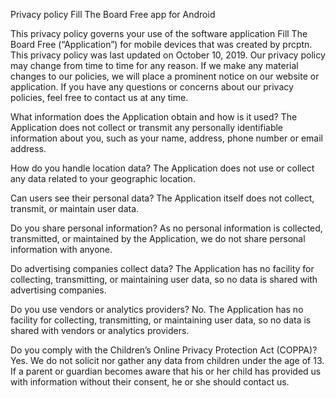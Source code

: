 Privacy policy
Fill The Board Free app for Android

This privacy policy governs your use of the software application Fill The Board Free (“Application”) for mobile devices that was created by prcptn. This privacy policy was last updated on October 10, 2019. Our privacy policy may change from time to time for any reason. If we make any material changes to our policies, we will place a prominent notice on our website or application. If you have any questions or concerns about our privacy policies, feel free to contact us at any time.

What information does the Application obtain and how is it used?
The Application does not collect or transmit any personally identifiable information about you, such as your name, address, phone number or email address.

How do you handle location data?
The Application does not use or collect any data related to your geographic location.

Can users see their personal data?
The Application itself does not collect, transmit, or maintain user data.

Do you share personal information?
As no personal information is collected, transmitted, or maintained by the Application, we do not share personal information with anyone.

Do advertising companies collect data?
The Application has no facility for collecting, transmitting, or maintaining user data, so no data is shared with advertising companies.

Do you use vendors or analytics providers?
No. The Application has no facility for collecting, transmitting, or maintaining user data, so no data is shared with vendors or analytics providers.

Do you comply with the Children’s Online Privacy Protection Act (COPPA)?
Yes. We do not solicit nor gather any data from children under the age of 13. If a parent or guardian becomes aware that his or her child has provided us with information without their consent, he or she should contact us.
